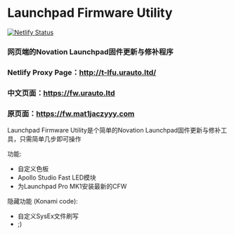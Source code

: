 # Launchpad Firmware Utility

[![Netlify Status](https://api.netlify.com/api/v1/badges/903cec3c-f36f-46c4-ad26-462392ebffbd/deploy-status)](https://app.netlify.com/sites/lp-firmware-utility/deploys)

### 网页端的Novation Launchpad固件更新与修补程序
### Netlify Proxy Page：http://t-lfu.urauto.ltd/
### 中文页面：https://fw.urauto.ltd
### 原页面：https://fw.mat1jaczyyy.com

Launchpad Firmware Utility是个简单的Novation Launchpad固件更新与修补工具，只需简单几步即可操作

功能:

* 自定义色板
* Apollo Studio Fast LED模块
* 为Launchpad Pro MK1安装最新的CFW

隐藏功能 (Konami code):

* 自定义SysEx文件刷写
* ;)
